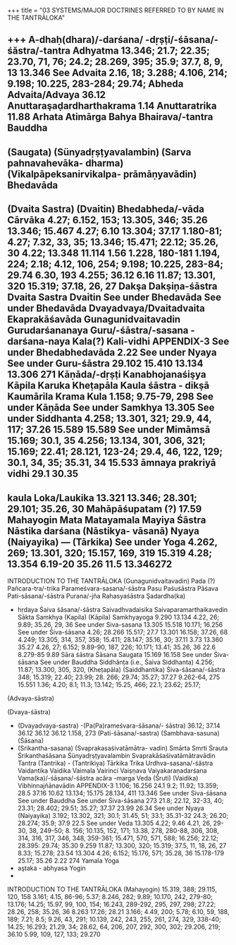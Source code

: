 +++
title = "03 SYSTEMS/MAJOR DOCTRINES REFERRED TO BY NAME IN THE TANTRĀLOKA"

+++
A-dhaḥ(dhara)/-darśana/ -dṛṣṭi/-śāsana/-śăstra/-tantra 
Adhyatma 
13.346; 21.7; 22.35; 23.70, 71, 76; 24.2; 28.269, 395; 35.9; 37.7, 8, 9, 13 
13.346 
See Advaita 
2.16, 18; 3.288; 4.106, 214; 
9.198; 10.225, 283-284; 29.74; 
Abheda 
Advaita/Advaya 
36.12 
Anuttaraşaḍardharthakrama 
1.14 
Anuttaratrika 
11.88 
Arhata 
Atimārga 
Bahya 
Bhairava/-tantra 
Bauddha 
- 
(Saugata) 
(Sünyadṛṣṭyavalambin) 
(Sarva pahnavahevāka- 
dharma) 
(Vikalpāpeksanirvikalpa- 
prāmāṇyavādin) 
Bhedavāda 
- 
(Dvaita Sastra) 
(Dvaitin) 
Bhedabheda/-vāda 
Cārvāka 
4.27; 6.152, 153; 13.305, 346; 35.26 
13.346; 15.467 
4.27; 6.10 
13.304; 37.17 
1.180-81; 4.27; 7.32, 33, 35; 13.346; 15.471; 22.12; 35.26, 30 4.22; 13.348 
11.114 
1.56 
1.228, 180-181 
1.194, 224; 2.18; 4.12, 106, 254; 9.198; 10.225, 283-84; 29.74 6.30, 193 
4.255; 36.12 
6.16 
11.87; 13.301, 320 15.319; 37.18, 26, 27 
Dakşa 
Dakṣiņa-śāstra 
Dvaita Sastra 
Dvaitin 
See under Bhedavāda 
See under Bhedavāda 
Dvayadvaya/Dvaitadvaita Ekaprakāśavāda Gunagunidvaitavadin Gurudarśananaya Guru/-śāstra/-sasana -darśana-naya 
Kala(?) 
Kali-vidhi 
APPENDIX-3 
See under Bhedabhedavāda 
2.22 
See under Nyaya 
See under Guru-śāstra 
29.102 
15.410 
13.134 
13.306 
271 
Kāṇāda/-dṛṣṭi Kanabhojanaśişya 
Kāpila Karuka 
Kheṭapāla Kaula 
śāstra - dikṣā Kaumārila Krama 
Kula 
1.158; 9.75-79, 298 
See under Kāṇāda 
See under Samkhya 13.305 
See under Siddhanta 
4.258; 13.301, 321; 29.9, 44, 117; 37.26 
15.589 
15.589 
See under Mimāmsā 15.169; 30.1, 35 
4.256; 13.134, 301, 306, 321; 15.169; 22.41; 28.121, 123-24; 29.4, 46, 122, 129; 30.1, 34, 35; 35.31, 34 
15.533 
āmnaya prakriyā vidhi 
29.1 
30.35 
- 
kaula 
Loka/Laukika 
13.321 
13.346; 28.301; 29.101; 35.26, 
30 
Mahāpāśupatam (?) 
17.59 
Mahayogin 
Mata 
Matayamala 
Mayiya Śāstra 
Nāstika darśana (Nāstikya- 
vāsanā) 
Nyaya 
(Naiyayika) 
— 
(Tārkika) 
See under Yoga 
4.262, 269; 13.301, 320; 15.157, 169, 319 
15.319 
4.28; 13.354 
6.19-20 
35.26 
11.5 
13.346272 
- 
INTRODUCTION TO THE TANTRĀLOKA 
(Gunagunidvaitavadin) 
Pada (?) 
Pañcara-tra/-trika 
Parameśvara-sasana/-śāstra 
Pasu 
Paśuśāstra 
Pāśava 
Pati-sāsana/-śāstra 
Purana/-jña 
Rahasyaśāstra 
Şadardha(ka) 
- hṛdaya 
Śaiva 
śāsana/-śāstra 
Saivadhvadaisika 
Saivaparamarthaikavedin 
Sākta 
Samkhya 
(Kapila) (Kāpila) Samkhyayoga 
9.290 
13.134 
4.22, 26; 9.89; 35.26, 29, 36 See under Siva-sasana 
13.305 
15.518 
10.171; 16.256 
See under Śiva-śāsana 
4.26; 28.266 
15.517; 27.7 
13.301 
16.158; 37.26, 68 
4.249; 13.305, 314, 357, 358; 15.411; 28.147; 35.16, 30; 37.11 
3.73 
13.360 
35.27 
4.26, 27; 6.152; 9.89-90, 187, 226; 10.171; 13.41; 35.26, 36 22.6 
8.279-85 
9.89 
Sāra 
śāstra 
Śāsana 
Saugata 
15.169 
16.158 
See under Śiva-śāsana 
See under Bauddha 
Siddhănța (i.e., Śaiva Siddhanta) 4.256; 11.87; 13.300, 305, 320, 
(Kheṭapāla) (Saiddhantika) Śiva-śāsana/-śāstra 
348; 15.319; 22.40; 23.99; 28. 
266; 29.74; 35.27; 37.27 
9.262-64, 275 
15.551 
1.36; 4.20; 8.1; 11.3; 13.142; 15.25, 466; 22.1; 23.62; 25.17; 

(Advaya-śāstra) 

(Dvaya-śāstra) 
- (Dvayadvaya-sastra) 
-(Pa(Pa)rameśvara-śāsana/- 
śāstra) 
36.12; 37.14 
36.12 
36.12 
36.12 
1.158, 273 
(Pati-śāsana/-sastra) (Sambhava-sasuna) (Śāsana) 
- (Srikantha-sasana) 
(Svaprakasaśivatāmātra- 
vadin) 
Smārta 
Smrti 
Śrauta 
Śrikanthaśāsana Śünyadṛṣṭyavalambin Svaprakāśaśivatāmātravādin 
Tantra 
(Tantrika) - (Tantrikiya) Tārkika 
Trika 
Urdhva-sasana/-śăstra 
Vaidantika 
Vaidika 
Vaimala 
Vairinci 
Vaiṣṇava 
Vaiyakaraṇadarśana Vama(ka)/-śāsana/-śāstra 
acăra -marga 
Veda 
(Śruti) (Vaidika) 
Vibhinnajñānavādin 
APPENDIX-3 
1.106; 16.256 24.1 
9.2; 11.92; 13.359; 28.5 37.16 
10.62 
13.134; 15.175 
28.134, 411 
13.346 
See under Siva-śāsana 
See under Bauddha 
See under Śiva-śāsana 
273 
21.8; 22.12, 32-33, 40; 23.31; 28.402; 29.51; 35.27; 37.37 23.99 
26.34 
See under Nyaya (Naiyayika) 3.192; 13.302, 321; 30.1; 31.45, 51; 33.1; 35.31-32 
24.3; 26.20; 28.274; 35.9; 37.9 22.5 
See under Veda 
13.305 
4.22; 9.46 
4.21, 26, 29-30, 38, 249-50; 8. 156; 10.135, 152, 171; 13.38, 278, 280-88, 306, 308, 314, 316, 317, 346, 348, 359-361; 15.471, 570, 571, 588; 16.256; 22.12; 28.395: 29.74; 35.30 
9.259 
11.87; 13.300, 320; 15.319; 37.5, 11, 18, 26, 27 
8.33; 15.278; 23.54 
13.304 
4.26; 6.152; 15.176, 571; 35.28, 36 
15.178-179 
25.17; 35.26 
2.22 
274 
Yamala Yoga 
- aştaka - abhyasa Yogin 
- 
INTRODUCTION TO THE TANTRĀLOKA 
(Mahayogin) 
15.319, 388; 29.115, 120, 158 3.161; 4.15, 86-96; 5.37; 8.246, 282; 9.89; 10.170, 242, 279-80; 13.176; 14.25; 15.97, 99, 100, 154; 16.243, 289-292, 295, 297, 298; 27.22; 28.26, 258; 35.26, 36 8.263 
17.26; 28.21 
3.166; 4.49, 200; 5.78; 6.10, 59, 188, 189; 7.21; 8.5; 9.26, 43, 291; 10.139, 242, 243, 255, 261, 274, 329, 338-40; 14.25; 16.293; 21.29, 34; 28.62, 64, 206, 207, 292, 300, 302; 29.206, 219; 36.10 5.99, 109, 127, 133; 29.270 